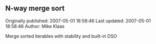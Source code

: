 ## N-way merge sort

Originally published: 2007-05-01 18:58:46
Last updated: 2007-05-01 18:58:46
Author: Mike Klaas

Merge sorted iterables with stability and built-in DSO